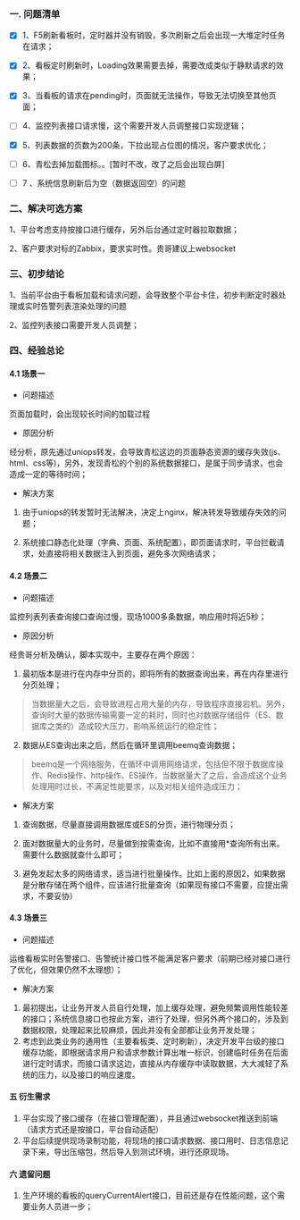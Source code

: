 ###  一. 问题清单

- [x] 1、F5刷新看板时，定时器并没有销毁，多次刷新之后会出现一大堆定时任务在请求；

- [x] 2、看板定时刷新时，Loading效果需要去掉，需要改成类似于静默请求的效果；

- [x] 3、当看板的请求在pending时，页面就无法操作，导致无法切换至其他页面；

- [ ] 4、监控列表接口请求慢，这个需要开发人员调整接口实现逻辑；

- [x]  5、列表数据的页数为200条，下拉出现占位图的情况，客户要求优化；

- [ ] 6、青松去掉加载图标。。[暂时不改，改了之后会出现白屏]

- [ ] 7 、系统信息刷新后为空（数据返回空）的问题





### 二、解决可选方案

1、平台考虑支持按接口进行缓存，另外后台通过定时器拉取数据；

2、客户要求对标的Zabbix，要求实时性。贵哥建议上websocket



### 三、初步结论

1、当前平台由于看板加载和请求问题，会导致整个平台卡住，初步判断定时器处理或实时告警列表渲染处理的问题

2、监控列表接口需要开发人员调整；



### 四、经验总论

####  4.1 场景一

* 问题描述

页面加载时，会出现较长时间的加载过程

* 原因分析

经分析，原先通过uniops转发，会导致青松这边的页面静态资源的缓存失效(js、html、css等)，另外，发现青松的个别的系统数据接口，是属于同步请求，也会造成一定的等待时间；

* 解决方案

1. 由于uniops的转发暂时无法解决，决定上nginx，解决转发导致缓存失效的问题；

2. 系统接口静态化处理（字典、页面、系统配置），即页面请求时，平台拦截请求，处直接将相关数据注入到页面，避免多次网络请求；

####  4.2 场景二

* 问题描述

监控列表列表查询接口查询过慢，现场1000多条数据，响应用时将近5秒；

* 原因分析

经贵哥分析及确认，脚本实现中，主要存在两个原因：

1. 最初版本是进行在内存中分页的，即将所有的数据查询出来，再在内存里进行分页处理；

> 当数据量大之后，会导致进程占用大量的内存，导致程序直接宕机。另外，查询时大量的数据传输需要一定的耗时，同时也对数据存储组件（ES、数据库之类的）造成较大压力，影响系统运行的稳定性；

2. 数据从ES查询出来之后，然后在循环里调用beemq查询数据；

> beemq是一个网络服务，在循环中调用网络请求，包括但不限于数据库操作、Redis操作、http操作、ES操作，当数据量大了之后，会造成这个业务处理用时过长，不满足性能要求，以及对相关组件造成压力；

* 解决方案

1. 查询数据，尽量直接调用数据库或ES的分页，进行物理分页；

2. 面对数据量大的业务时，尽量做到按需查询，比如不直接用*查询所有出来。需要什么数据就查什么即可；

3. 避免发起太多的网络请求，适当进行批量操作。比如上面的原因2，如果数据是分散存储在两个组件，应该进行批量查询（如果现有接口不需要，应提出需求，不要妥协）

####  4.3 场景三

* 问题描述

运维看板实时告警接口、告警统计接口性不能满足客户要求（前期已经对接口进行了优化，但效果仍然不太理想）；

* 解决方案

1. 最初提出，让业务开发人员自行处理，加上缓存处理，避免频繁调用性能较差的接口；系统信息接口也按此方案，进行了处理，但另外两个接口的，涉及到数据权限，处理起来比较麻烦，因此并没有全部都让业务开发处理；
2. 考虑到此类业务的通用性（主要看板类、定时刷新），决定开发平台级的接口缓存功能，即根据请求用户和请求参数计算出唯一标识，创建临时任务在后面进行定时请求，而接口请求这边，直接从内存缓存中读取数据，大大减轻了系统的压力，以及接口的响应速度。

#### 五 衍生需求

1. 平台实现了接口缓存（在接口管理配置），并且通过websocket推送到前端（请求方式还是按接口，平台自动适配）
1. 平台后续提供现场录制功能，将现场的接口请求数据、接口用时、日志信息记录下来，导出压缩包，然后导入到测试环境，进行还原现场。




#### 六 遗留问题

1. 生产环境的看板的queryCurrentAlert接口，目前还是存在性能问题，这个需要业务人员进一步；

